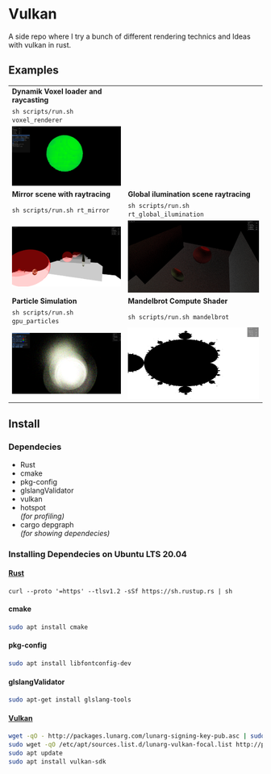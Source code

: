 # Vulkan

A side repo where I try a bunch of different rendering technics and Ideas with vulkan in rust.



## Examples
|  |  |
-------------------------|-------------------------
**Dynamik Voxel loader and raycasting** | 
`sh scripts/run.sh voxel_renderer` | 
![Pic](assets/screenshots/ray_caster.png)  |  
**Mirror scene with raytracing** | **Global ilumination scene raytracing**
`sh scripts/run.sh rt_mirror` | `sh scripts/run.sh rt_global_ilumination`
![Pic](assets/screenshots/mirror.png)  |  ![Pic](assets/screenshots/global_ilumination.png) 
**Particle Simulation**  | **Mandelbrot Compute Shader** 
`sh scripts/run.sh gpu_particles` | `sh scripts/run.sh mandelbrot`
![Pic](assets/screenshots/particles.png)  |  ![Pic](assets/screenshots/mandelbrot.png)



## Install
### Dependecies

- Rust
- cmake
- pkg-config
- glslangValidator
- vulkan
- hotspot  
*(for profiling)*
- cargo depgraph  
*(for showing dependecies)*


### Installing Dependecies on Ubuntu LTS 20.04
#### [Rust](https://www.rust-lang.org/tools/install)
```shell
curl --proto '=https' --tlsv1.2 -sSf https://sh.rustup.rs | sh
```
#### cmake
```bash
sudo apt install cmake
```
#### pkg-config
```bash
sudo apt install libfontconfig-dev
```
#### glslangValidator
```bash
sudo apt-get install glslang-tools
```
#### [Vulkan](https://vulkan.lunarg.com/doc/view/latest/linux/getting_started_ubuntu.html)
```bash
wget -qO - http://packages.lunarg.com/lunarg-signing-key-pub.asc | sudo apt-key add -
sudo wget -qO /etc/apt/sources.list.d/lunarg-vulkan-focal.list http://packages.lunarg.com/vulkan/lunarg-vulkan-focal.list
sudo apt update
sudo apt install vulkan-sdk
```





